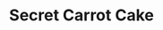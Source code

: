 ---
layout: recipe
title: "Secret Carrot Cake"
title_pl: "Ciasto Marchewkowe"
image: "/assets/img/gulasz.jpg"
prep_time: 1hr 30mins
servings: 8-12
description: ""
description_pl: "To pyszna, tradycyjna polska potrawa (mniam mniam!)."

ingredients:
  - en: "260g Plain Flour"
    pl: "260g Mąki"
  - en: "2 tsp. Bicarbonate of Soda"
    pl: ""
  - en: "1/2 tsp. Salt"
    pl: ""
  - en: "3 tsp. Ground Cinnamon"
    pl: ""
  - en: "295ml Vegetable Oil"
    pl: ""
  - en: "200g Granulated Sugar"
    pl: ""
  - en: "190g Light Brown Sugar"
    pl: ""
  - en: "2 tsp. Vanilla Extract"
    pl: ""
  - en: "4 Eggs"
    pl: ""
  - en: "300g Coarsely grated carrots"
    pl: ""
  - en: "200g Coarsely Chopped Walnuts"
    pl: ""

instructions:
  - en: "Preheat oven to 180°C."
    pl: "Rozgrzej piekarnik do 180°C."
  - en: "In one bowl, mix the dry ingredients: flour, bicarbonate of soda, salt, cinnamon."
    pl: ""
  - en: "In another bowl, mix the oil, both sugars, vanilla extract."
    pl: ""
  - en: "Add the eggs to the oil and sugar, one by one and mix after the addition of each one."
    pl: ""
  - en: "Add the dry ingredients to the wet ingredients bowl and mix until smooth."
    pl: ""
  - en: "Add the carrots and the nuts and fold in."
    pl: ""
  - en: "Place baking paper at the bottom of two small round cake tins and grease them."
    pl: ""
  - en: "Divide the mixture into both the tins, evenly."
    pl: ""
  - en: "Place in the oven and bake for 35-45 mins. Check the middle is cooked by putting a skewer into the centre of the cake and checking if it comes out clean. If not, bake the cake for longer until done."
    pl: ""
  - en: "Cool the cake, before putting any icing on it."
    pl: ""
---